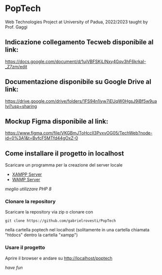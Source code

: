 # PopTech
Web Technologies Project at University of Padua, 2022/2023 taught by Prof. Gaggi

## Indicazione collegamento Tecweb disponibile al link:

https://docs.google.com/document/d/1ujVBFSKjLlNxy4Gqv3hF6krkaI-_Z7zm/edit 

## Documentazione disponibile su Google Drive al link:

https://drive.google.com/drive/folders/1FS94n1iyw7iEUqW0HgsJ9iBf5w9uaIvi?usp=sharing

## Mockup Figma disponibile al link:

https://www.figma.com/file/VKGBmJToHccll3PvxvOG05/TechWeb?node-id=0%3A1&t=BvfcF5MTfd44gOxZ-0

## Come installare il progetto in localhost

Scaricare un programma per la creazione del server locale

- [XAMPP Server](https://www.apachefriends.org/download.html)
- [WAMP Server](https://www.wampserver.com/en/download-wampserver-64bits/)

_meglio utilizzare PHP 8_

### Clonare la repository 

Scaricare la repository via zip o clonare con

`git clone https://github.com/gabrielrovesti/PopTech`

nella cartella poptech nel localhost (solitamente in una cartella chiamata "htdocs" dentro la cartella "xampp")
 
### Usare il progetto

Aprire il browser e andare su [http://localhost/poptech](http://localhost/poptech)

_have fun_
